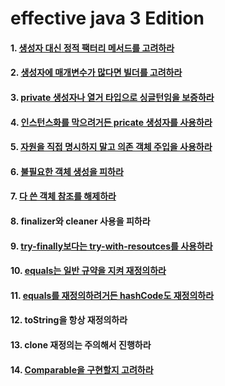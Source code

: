 # effective java 3 Edition

#### 1. [생성자 대신 정적 팩터리 메서드를 고려하라](src/main/java/com/devyu/effectivejava/no1/Main.java)
#### 2. [생성자에 매개변수가 많다면 빌더를 고려하라](src/main/java/com/devyu/effectivejava/no2/Main.java)
#### 3. [private 생성자나 열거 타입으로 싱글턴임을 보증하라](src/main/java/com/devyu/effectivejava/no3/Main.java)
#### 4. [인스턴스화를 막으려거든 pricate 생성자를 사용하라](src/main/java/com/devyu/effectivejava/no4/Main.java)
#### 5. [자원을 직접 명시하지 말고 의존 객체 주입을 사용하라](src/main/java/com/devyu/effectivejava/no5/Main.java)
#### 6. [불필요한 객체 생성을 피하라](src/main/java/com/devyu/effectivejava/no6/Main.java)
#### 7. [다 쓴 객체 참조를 해제하라](src/main/java/com/devyu/effectivejava/no7/Main.java)
#### 8. finalizer와 cleaner 사용을 피하라
#### 9. [try-finally보다는 try-with-resoutces를 사용하라](src/main/java/com/devyu/effectivejava/no9/Main.java)
#### 10. [equals는 일반 규약을 지켜 재정의하라](src/main/java/com/devyu/effectivejava/no10/Main.java)
#### 11. [equals를 재정의하려거든 hashCode도 재정의하라](src/main/java/com/devyu/effectivejava/no11/Main.java)
#### 12. toString을 항상 재정의하라
#### 13. clone 재정의는 주의해서 진행하라
#### 14. [Comparable을 구현할지 고려하라](src/main/java/com/devyu/effectivejava/no14/Main.java)
